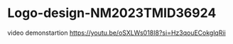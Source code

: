 # Logo-design-NM2023TMID36924 
video demonstartion
https://youtu.be/oSXLWs018I8?si=Hz3qouECokglqRii

